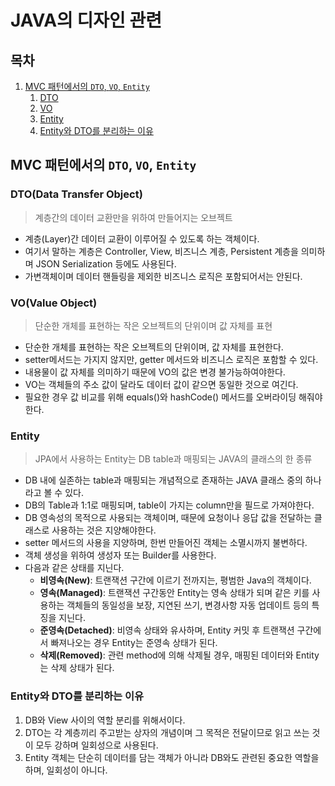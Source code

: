 # JAVA의 디자인 관련

## 목차
1. [MVC 패턴에서의 `DTO`, `VO`, `Entity`](https://github.com/HK-An/today_i_learned/blob/main/02_JAVA/03_design.md#MVC-패턴에서의-DTO-VO-Entity)
    1. [DTO](https://github.com/HK-An/today_i_learned/blob/main/02_JAVA/03_design.md#dtodata-transfer-object)
    2. [VO](https://github.com/HK-An/today_i_learned/blob/main/02_JAVA/03_design.md#vovalue-object)
    3. [Entity](https://github.com/HK-An/today_i_learned/blob/main/02_JAVA/03_design.md#entity)
    4. [Entity와 DTO를 분리하는 이유](https://github.com/HK-An/today_i_learned/blob/main/02_JAVA/03_design.md#Entity와-DTO를-분리하는-이유)



## MVC 패턴에서의 `DTO`, `VO`, `Entity`
### DTO(Data Transfer Object)
> 계층간의 데이터 교환만을 위하여 만들어지는 오브젝트

- 계층(Layer)간 데이터 교환이 이루어질 수 있도록 하는 객체이다.
- 여기서 말하는 계층은 Controller, View, 비즈니스 계층, Persistent 계층을 의미하며 JSON Serialization 등에도 사용된다.
- 가변객체이며 데이터 핸들링을 제외한 비즈니스 로직은 포함되어서는 안된다.

### VO(Value Object)
> 단순한 개체를 표현하는 작은 오브젝트의 단위이며 값 자체를 표현

- 단순한 개체를 표현하는 작은 오브젝트의 단위이며, 값 자체를 표현한다.
- setter메서드는 가지지 않지만, getter 메서드와 비즈니스 로직은 포함할 수 있다.
- 내용물이 값 자체를 의미하기 때문에 VO의 값은 변경 불가능하여야한다.
- VO는 객체들의 주소 값이 달라도 데이터 값이 같으면 동일한 것으로 여긴다.
- 필요한 경우 값 비교를 위해 equals()와 hashCode() 메서드를 오버라이딩 해줘야한다.

### Entity
> JPA에서 사용하는 Entity는 DB table과 매핑되는 JAVA의 클래스의 한 종류

- DB 내에 실존하는 table과 매핑되는 개념적으로 존재하는 JAVA 클래스 중의 하나라고 볼 수 있다.
- DB의 Table과 1:1로 매핑되며, table이 가지는 column만을 필드로 가져야한다.
- DB 영속성의 목적으로 사용되는 객체이며, 때문에 요청이나 응답 값을 전달하는 클래스로 사용하는 것은 지양해야한다.
- setter 메서드의 사용을 지양하며, 한번 만들어진 객체는 소멸시까지 불변하다.
- 객체 생성을 위하여 생성자 또는 Builder를 사용한다.
- 다음과 같은 상태를 지닌다.
    - **비영속(New)**: 트랜잭션 구간에 이르기 전까지는, 평범한 Java의 객체이다.
    - **영속(Managed)**: 트랜잭션 구간동안 Entity는 영속 상태가 되며 같은 키를 사용하는 객체들의 동일성을 보장, 지연된 쓰기, 변경사항 자동 업데이트 등의 특징을 지닌다.
    - **준영속(Detached)**: 비영속 상태와 유사하며, Entity 커밋 후 트랜잭션 구간에서 빠져나오는 경우 Entity는 준영속 상태가 된다.
    - **삭제(Removed)**: 관련 method에 의해 삭제될 경우, 매핑된 데이터와 Entity는 삭제 상태가 된다.

### Entity와 DTO를 분리하는 이유
1. DB와 View 사이의 역할 분리를 위해서이다.
2. DTO는 각 계층끼리 주고받는 상자의 개념이며 그 목적은 전달이므로 읽고 쓰는 것이 모두 강하며 일회성으로 사용된다.
3. Entity 객체는 단순히 데이터를 담는 객체가 아니라 DB와도 관련된 중요한 역할을 하며, 일회성이 아니다.
